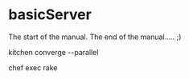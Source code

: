 # basicServer

The start of the manual. The end of the manual..... ;)

kitchen converge --parallel

chef exec rake